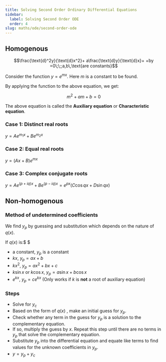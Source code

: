 ```yaml
---
title: Solving Second Order Ordinary Differential Equations
sidebar:
  label: Solving Second Order ODE
  order: 4
slug: maths/ode/second-order-ode
---
```


## Homogenous

```math
\frac{\text{d}^2y}{\text{d}x^2}+
a\frac{\text{d}y}{\text{d}x}+
+by
=0\;\;;a,b\,\text{are constants}
```

Consider the function $y=e^{mx}$. Here $m$ is a constant to be found.

By applying the function to the above equation, we get:

```math
m^2 + am + b = 0
```

The above equation is called the **Auxiliary equation** or **Characteristic
equation**.

### Case 1: Distinct real roots

$y = Ae^{m_1x}+Be^{m_2x}$

### Case 2: Equal real roots

$y = (Ax+B)e^{mx}$

### Case 3: Complex conjugate roots

$y = Ae^{(p+iq)x} + Be^{(p−iq)x} = e^{px}(C\cos{qx}+D\sin{qx})$

## Non-homogenous

### Method of undetermined coefficients

We find $y_p$ by guessing and substitution which depends on the nature of
$q(x)$.

If $q(x)$ is:$ $

- a constant, $y_p$ is a constant
- $kx$, $y_p=ax+b$
- $kx^2$, $y_p=ax^2+bx+c$
- $k\sin{x}$ or $k\cos{x}$, $y_p=a\sin{x}+b\cos{x}$
- $e^{kx}$, $y_p=ce^{kx}$ (Only works if $k$ is **not** a root of auxiliary
  equation)

### Steps

- Solve for $y_c$
- Based on the form of $q(x)$ , make an initial guess for $y_p$.
- Check whether any term in the guess for $y_p$ is a solution to the
  complementary equation.
- If so, multiply the guess by $x$. Repeat this step until there are no terms in
  $y_p$ that solve the complementary equation.
- Substitute $y_p$ into the differential equation and equate like terms to find
  values for the unknown coefficients in $y_p$.
- $y=y_p+y_c$
